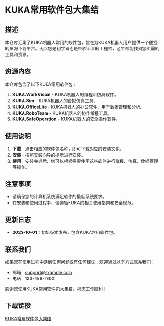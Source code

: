 # KUKA常用软件包大集结

## 描述

本仓库汇集了KUKA机器人常用的软件包，旨在为KUKA机器人用户提供一个便捷的资源下载平台。无论您是初学者还是经验丰富的工程师，这里都能找到您所需的工具和资源。

## 资源内容

本仓库包含了以下KUKA常用软件包：

1. **KUKA.WorkVisual** - KUKA机器人的编程和仿真软件。
2. **KUKA.Sim** - KUKA机器人的虚拟仿真工具。
3. **KUKA.OfficeLite** - KUKA机器人的办公软件，用于数据管理和分析。
4. **KUKA.RoboTeam** - KUKA机器人的协作编程工具。
5. **KUKA.SafeOperation** - KUKA机器人的安全操作软件。

## 使用说明

1. **下载**：点击相应的软件包名称，即可下载对应的安装文件。
2. **安装**：按照安装向导的提示进行安装。
3. **使用**：安装完成后，您可以根据需要使用这些软件进行编程、仿真、数据管理等操作。

## 注意事项

- 请确保您的计算机系统满足软件的最低系统要求。
- 在安装和使用过程中，请遵循KUKA的相关使用指南和安全规范。

## 更新日志

- **2023-10-01**：初始版本发布，包含KUKA常用软件包。

## 联系我们

如果您在使用过程中遇到任何问题或有任何建议，欢迎通过以下方式联系我们：

- 邮箱：support@example.com
- 电话：123-456-7890

感谢您使用KUKA常用软件包大集结，祝您工作顺利！

## 下载链接

[KUKA常用软件包大集结](https://pan.quark.cn/s/20207d6fcb9e)